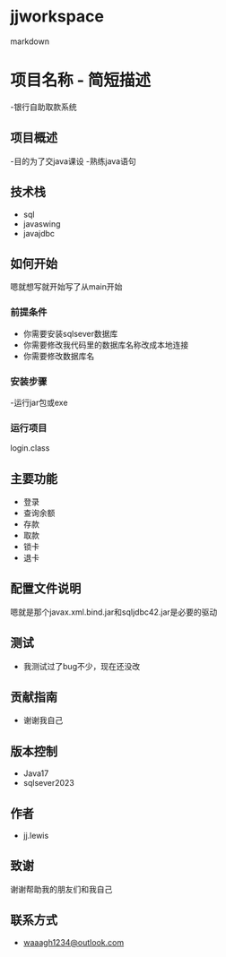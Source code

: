 # jjworkspace


markdown
# 项目名称 - 简短描述  
  -银行自助取款系统
## 项目概述  
  
-目的为了交java课设 
-熟练java语句
  
## 技术栈  
  
- sql
- javaswing
- javajdbc
  
## 如何开始  
  嗯就想写就开始写了从main开始
### 前提条件  
  
- 你需要安装sqlsever数据库
- 你需要修改我代码里的数据库名称改成本地连接
- 你需要修改数据库名  
  
### 安装步骤  
-运行jar包或exe
  
### 运行项目  
login.class
  
## 主要功能  
  
- 登录
- 查询余额
- 存款
- 取款
- 锁卡
- 退卡
  
## 配置文件说明  
  
嗯就是那个javax.xml.bind.jar和sqljdbc42.jar是必要的驱动
  
## 测试  
  
- 我测试过了bug不少，现在还没改 
  
## 贡献指南  
  
- 谢谢我自己
  
## 版本控制  
  
- Java17
- sqlsever2023  
  
## 作者  
  
- jj.lewis
  

  
## 致谢  
  
谢谢帮助我的朋友们和我自己  
  
## 联系方式  
  
- waaagh1234@outlook.com
  



